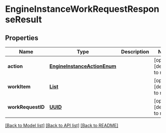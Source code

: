 # EngineInstanceWorkRequestResponseResult
## Properties

Name | Type | Description | Notes
------------ | ------------- | ------------- | -------------
**action** | [**EngineInstanceActionEnum**](EngineInstanceActionEnum.md) |  | [optional] [default to null]
**workItem** | [**List**](EngineInstanceWorkItem.md) |  | [optional] [default to null]
**workRequestID** | [**UUID**](UUID.md) |  | [optional] [default to null]

[[Back to Model list]](../README.md#documentation-for-models) [[Back to API list]](../README.md#documentation-for-api-endpoints) [[Back to README]](../README.md)

